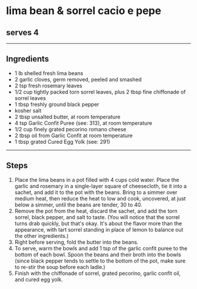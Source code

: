 # lima bean & sorrel cacio e pepe

## serves 4

---

## Ingredients

* 1 lb shelled fresh lima beans
* 2 garlic cloves, germ removed, peeled and smashed
* 2 tsp fresh rosemary leaves
* 1/2 cup tightly packed torn sorrel leaves, plus 2 tbsp fine chiffonade of sorrel leaves
* 1 tbsp freshly ground black pepper 
* kosher salt
* 2 tbsp unsalted butter, at room temperature
* 4 tsp Garlic Confit Puree (see: 313), at room temperature
* 1/2 cup finely grated pecorino romano cheese
* 2 tbsp oil from Garlic Confit at room temperature
* 1 tbsp grated Cured Egg Yolk (see: 291)

---

## Steps

1.  Place the lima beans in a pot filled with 4 cups cold water. Place the garlic and rosemary in a single-layer square of cheesecloth, tie it into a sachet, and add it to the pot with the beans. Bring to a simmer over medium heat, then reduce the heat to low and cook, uncovered, at just below a simmer, until the beans are tender, 30 to 40.
2.  Remove the pot from the heat, discard the sachet, and add the torn sorrel, black pepper, and salt to taste. (You will notice that the sorrel turns drab quickly, but that's okay. It's about the flavor more than the appearance, with tart sorrel standing in place of lemon to balance out the other ingredients.)
3.  Right before serving, fold the butter into the beans.
4.  To serve, warm the bowls and add 1 tsp of the garlic confit puree to the bottom of each bowl. Spoon the beans and their broth into the bowls (since black pepper tends to settle to the bottom of the pot, make sure to re-stir the soup before each ladle.)
5.  Finish with the chiffonade of sorrel, grated pecorino, garlic confit oil, and cured egg yolk.